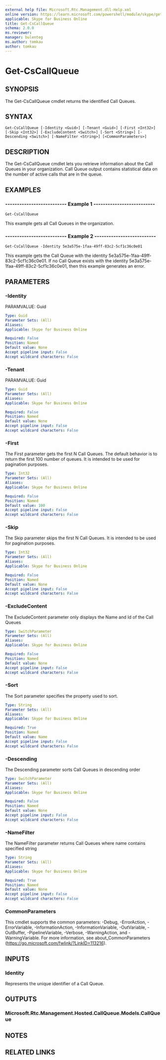 ```yaml
---
external help file: Microsoft.Rtc.Management.dll-Help.xml
online version: https://learn.microsoft.com/powershell/module/skype/get-cscallqueue
applicable: Skype for Business Online
title: Get-CsCallQueue
schema: 2.0.0
ms.reviewer:
manager: bulenteg
ms.author: tomkau
author: tomkau
---
```


# Get-CsCallQueue

## SYNOPSIS
The Get-CsCallQueue cmdlet returns the identified Call Queues.

## SYNTAX

```
Get-CsCallQueue [-Identity <Guid>] [-Tenant <Guid>] [-First <Int32>] [-Skip <Int32>] [-ExcludeContent <Switch>] [-Sort <String>] [-Descending <Switch>] [-NameFilter <String>] [<CommonParameters>] 
```

## DESCRIPTION
The Get-CsCallQueue cmdlet lets you retrieve information about the Call Queues in your organization. Call Queue output contains statistical data on the number of active calls that are in the queue.

## EXAMPLES

### -------------------------- Example 1 --------------------------
```
Get-CsCallQueue
```

This example gets all Call Queues in the organization.

### -------------------------- Example 2 --------------------------
```
Get-CsCallQueue -Identity 5e3a575e-1faa-49ff-83c2-5cf1c36c0e01
```

This example gets the Call Queue with the identity 5e3a575e-1faa-49ff-83c2-5cf1c36c0e01. If no Call Queue exists with the identity 5e3a575e-1faa-49ff-83c2-5cf1c36c0e01, then this example generates an error.


## PARAMETERS

### -Identity
PARAMVALUE: Guid

```yaml
Type: Guid
Parameter Sets: (All)
Aliases: 
Applicable: Skype for Business Online

Required: False
Position: Named
Default value: None
Accept pipeline input: False
Accept wildcard characters: False
```

### -Tenant
PARAMVALUE: Guid

```yaml
Type: Guid
Parameter Sets: (All)
Aliases: 
Applicable: Skype for Business Online

Required: False
Position: Named
Default value: None
Accept pipeline input: False
Accept wildcard characters: False
```

### -First
The First parameter gets the first N Call Queues. The default behavior is to return the first 100 number of queues. It is intended to be used for pagination purposes.

```yaml
Type: Int32
Parameter Sets: (All)
Aliases: 
Applicable: Skype for Business Online

Required: False
Position: Named
Default value: 100
Accept pipeline input: False
Accept wildcard characters: False
```

### -Skip
The Skip parameter skips the first N Call Queues. It is intended to be used for pagination purposes.

```yaml
Type: Int32
Parameter Sets: (All)
Aliases: 
Applicable: Skype for Business Online

Required: False
Position: Named
Default value: None
Accept pipeline input: False
Accept wildcard characters: False
```

### -ExcludeContent
The ExcludeContent parameter only displays the Name and Id of the Call Queues

```yaml
Type: SwitchParameter
Parameter Sets: (All)
Aliases: 
Applicable: Skype for Business Online

Required: False
Position: Named
Default value: None
Accept pipeline input: False
Accept wildcard characters: False
```

### -Sort
The Sort parameter specifies the property used to sort.

```yaml
Type: String
Parameter Sets: (All)
Aliases: 
Applicable: Skype for Business Online

Required: True
Position: Named
Default value: Name
Accept pipeline input: False
Accept wildcard characters: False
```

### -Descending
The Descending parameter sorts Call Queues in descending order

```yaml
Type: SwitchParameter
Parameter Sets: (All)
Aliases: 
Applicable: Skype for Business Online

Required: False
Position: Named
Default value: None
Accept pipeline input: False
Accept wildcard characters: False
```

### -NameFilter
The NameFilter parameter returns Call Queues where name contains specified string

```yaml
Type: String
Parameter Sets: (All)
Aliases: 
Applicable: Skype for Business Online

Required: True
Position: Named
Default value: None
Accept pipeline input: False
Accept wildcard characters: False
```

### CommonParameters
This cmdlet supports the common parameters: -Debug, -ErrorAction, -ErrorVariable, -InformationAction, -InformationVariable, -OutVariable, -OutBuffer, -PipelineVariable, -Verbose, -WarningAction, and -WarningVariable. For more information, see about_CommonParameters (https://go.microsoft.com/fwlink/?LinkID=113216).

## INPUTS

### Identity
Represents the unique identifier of a Call Queue.


## OUTPUTS

### Microsoft.Rtc.Management.Hosted.CallQueue.Models.CallQueue

## NOTES


## RELATED LINKS
